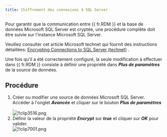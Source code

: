```yaml
---
title: Chiffrement des connexions à SQL Server
---
```

Pour garantir que la communication entre {{ fr.RDM }} et la base de données Microsoft SQL Server est cryptée, une procédure complète doit être suivie sur l'instance Microsoft SQL Server.  

Veuillez consulter cet article Microsoft technet qui fournit des instructions détaillées: [Encrypting Connections to SQL Server (technet)](https://technet.microsoft.com/en-us/library/ms189067(v=sql.105).aspx) .  

Une fois qu'il a été correctement configuré, la seule modification à effectuer dans {{ fr.RDM }} consiste à définir une propriété dans ***Plus de paramètres*** de la source de données. 

## Procédure 

1. Créer ou modifier une source de données Microsoft SQL Server. Accéder à l'onglet ***Avancée*** et cliquer sur le bouton ***Plus de paramètres*** .  
![!!clip3516.png](https://webdevolutions.azureedge.net/docs/fr/rdm/windows/clip3516.png) 
1. Définir la valeur de la propriété ***Encrypt*** sur ***true*** et cliquer sur ***OK*** pour valider.  
![!!clip7001.png](https://webdevolutions.azureedge.net/docs/fr/rdm/windows/clip7001.png) 

